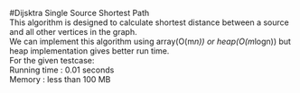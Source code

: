 #Dijsktra Single Source Shortest Path  
This algorithm is designed to calculate shortest distance between a source and all other vertices in the graph.  
We can implement this algorithm using array(O(m*n)) or heap(O(m*logn)) but heap implementation gives better run time.  
For the given testcase:  
Running time : 0.01 seconds  
Memory : less than 100 MB
